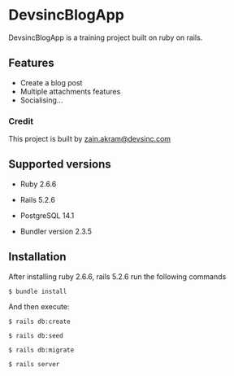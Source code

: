 # DevsincBlogApp

DevsincBlogApp is a training project built on ruby on rails.

## Features

* Create a blog post
* Multiple attachments features
* Socialising...


### Credit

This project is built by zain.akram@devsinc.com

## Supported versions

* Ruby 2.6.6

* Rails 5.2.6

* PostgreSQL 14.1

* Bundler version 2.3.5

## Installation

After installing ruby 2.6.6, rails 5.2.6 run the following commands

    $ bundle install

And then execute:

    $ rails db:create
    
    $ rails db:seed
    
    $ rails db:migrate
    
    $ rails server
    
